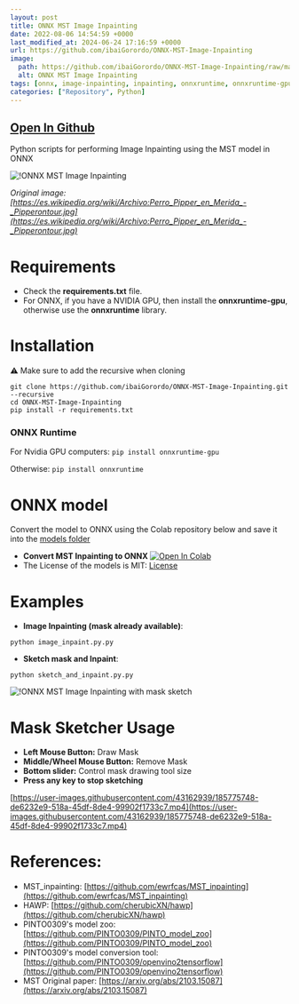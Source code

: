 ```yaml
---
layout: post
title: ONNX MST Image Inpainting
date: 2022-08-06 14:54:59 +0000
last_modified_at: 2024-06-24 17:16:59 +0000
url: https://github.com/ibaiGorordo/ONNX-MST-Image-Inpainting
image:
  path: https://github.com/ibaiGorordo/ONNX-MST-Image-Inpainting/raw/main/doc/img/inpainted.png
  alt: ONNX MST Image Inpainting
tags: [onnx, image-inpainting, inpainting, onnxruntime, onnxruntime-gpu, opencv, python]
categories: ["Repository", Python]
---
```


## [Open In Github](https://github.com/ibaiGorordo/ONNX-MST-Image-Inpainting)

Python scripts for performing Image Inpainting using the MST model in ONNX

![!ONNX MST Image Inpainting](https://github.com/ibaiGorordo/ONNX-MST-Image-Inpainting/raw/main/doc/img/inpainted.png)

*Original image: [https://es.wikipedia.org/wiki/Archivo:Perro_Pipper_en_Merida_-_Pipperontour.jpg](https://es.wikipedia.org/wiki/Archivo:Perro_Pipper_en_Merida_-_Pipperontour.jpg)*

# Requirements

 * Check the **requirements.txt** file. 
 * For ONNX, if you have a NVIDIA GPU, then install the **onnxruntime-gpu**, otherwise use the **onnxruntime** library.
 
# Installation
:warning: Make sure to add the recursive when cloning
```
git clone https://github.com/ibaiGorordo/ONNX-MST-Image-Inpainting.git --recursive
cd ONNX-MST-Image-Inpainting
pip install -r requirements.txt
```
### ONNX Runtime
For Nvidia GPU computers:
`pip install onnxruntime-gpu`

Otherwise:
`pip install onnxruntime`

# ONNX model 
Convert the model to ONNX using the Colab repository below and save it into the [models folder](https://github.com/ibaiGorordo/ONNX-MST-Image-Inpainting/tree/main/models)
- **Convert MST Inpainting to ONNX** [![Open In Colab](https://colab.research.google.com/assets/colab-badge.svg)](https://colab.research.google.com/drive/1Nm2Ci423z6jd7XHoh8BTE6rQbTCdJRnU?usp=sharing)
- The License of the models is MIT: [License](https://github.com/ewrfcas/MST_inpainting/blob/main/LICENSE)

# Examples

 * **Image Inpainting (mask already available)**:
 ```
 python image_inpaint.py.py
 ```

   * **Sketch mask and Inpaint**:
 ```
 python sketch_and_inpaint.py.py
 ``` 
![!ONNX MST Image Inpainting with mask sketch](https://github.com/ibaiGorordo/ONNX-MST-Image-Inpainting/raw/main/doc/img/inpaint_image.gif)

# Mask Sketcher Usage
- **Left Mouse Button:** Draw Mask
- **Middle/Wheel Mouse Button:** Remove Mask
- **Bottom slider:** Control mask drawing tool size
- **Press any key to stop sketching**

 [https://user-images.githubusercontent.com/43162939/185775748-de6232e9-518a-45df-8de4-99902f1733c7.mp4](https://user-images.githubusercontent.com/43162939/185775748-de6232e9-518a-45df-8de4-99902f1733c7.mp4)
  
# References:
* MST_inpainting: [https://github.com/ewrfcas/MST_inpainting](https://github.com/ewrfcas/MST_inpainting)
* HAWP: [https://github.com/cherubicXN/hawp](https://github.com/cherubicXN/hawp)
* PINTO0309's model zoo: [https://github.com/PINTO0309/PINTO_model_zoo](https://github.com/PINTO0309/PINTO_model_zoo)
* PINTO0309's model conversion tool: [https://github.com/PINTO0309/openvino2tensorflow](https://github.com/PINTO0309/openvino2tensorflow)
* MST Original paper: [https://arxiv.org/abs/2103.15087](https://arxiv.org/abs/2103.15087)




